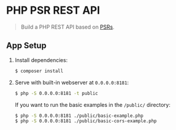 # PHP PSR REST API

> Build a PHP REST API based on [PSRs](https://www.php-fig.org/).

## App Setup


1. Install dependencies:

    ``` bash
    $ composer install
    ```

2. Serve with built-in webserver at `0.0.0.0:8181`:

    ``` bash
    $ php -S 0.0.0.0:8181 -t public
    ```

    If you want to run the basic examples in the `/public/` directory:

    ``` bash 
    $ php -S 0.0.0.0:8181 ./public/basic-example.php
    $ php -S 0.0.0.0:8181 ./public/basic-cors-example.php
    ```
